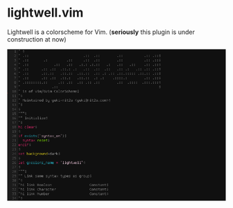 # lightwell.vim
Lightwell is a colorscheme for Vim.
(**seriously** this plugin is under construction at now)

![Preview](https://raw.githubusercontent.com/yuki-nit2a/lightwell.vim/master/preview.png)
